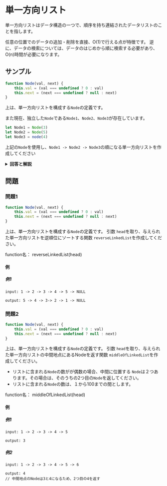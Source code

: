 
# 単一方向リスト

単一方向リストはデータ構造の一つで、順序を持ち連結されたデータリストのことを指します。

任意の位置でのデータの追加・削除を直接、O(1)で行える点が特徴です。
逆に、データの検索については、データのはじめから順に検索する必要があり、O(n)時間が必要になります。

## サンプル

```javascript
function Node(val, next) {
    this.val = (val === undefined ? 0 : val)
    this.next = (next === undefined ? null : next)
}
```

上は、単一方向リストを構成する``Node``の定義です。

また現在、独立した``Node``である``Node1``、``Node2``、``Node3``が存在しています。

```javascript
let Node1 = Node(3)
let Node2 = Node(5)
let Node3 = node(4)
```

上記の``Node``を使用し、``Node1 -> Node2 -> Node3``の順になる単一方向リストを作成してください


<details><summary><b>回答と解説</b></summary>

#### 回答

```javascript
Node1.next = Node2
Node2.next = Node3
```

#### 解説

単一方向リストは、自身の要素と、次の要素へのポインタを持つ``Node``で構成された連結リストを指します。

今回は``Node1``、``Node2``、``Node3``と、それぞれ自身の値のみを持った（次の要素へのポインタは``undefined``のまま）要素が独立していました。

そのため、連結リストを作成するには、各``Node``の次の要素へのポインタを追加することで、連結リストを完成させることができます。

</details>


## 問題

### 問題1

```javascript
function Node(val, next) {
    this.val = (val === undefined ? 0 : val)
    this.next = (next === undefined ? null : next)
}
```

上は、単一方向リストを構成する``Node``の定義です。
引数 ``head``を取り、与えられた単一方向リストを逆順位にソートする関数 ``reverseLinkedList``を作成してください。

function名：  reverseLinkedList(head)

#### 例

##### 例1

```
input: 1 -> 2 -> 3 -> 4 -> 5 -> NULL

output: 5 -> 4 -> 3-> 2 -> 1 -> NULL
```

### 問題2

```javascript
function Node(val, next) {
    this.val = (val === undefined ? 0 : val)
    this.next = (next === undefined ? null : next)
}
```

上は、単一方向リストを構成する``Node``の定義です。
引数 ``head``を取り、与えられた単一方向リストの中間地点にあるNodeを返す関数 ``middleOfLinkedList``を作成してください。

* リストに含まれる``Node``の数がが偶数の場合、中間に位置する ``Node``は２つあります。その場合は、そのうちの2つ目の``Node``を返してください。
* リストに含まれる``Node``の数は、１から100までの間とします。

function名：  middleOfLinkedList(head)

#### 例

##### 例1

```
input: 1 -> 2 -> 3 -> 4 -> 5

output: 3
```


##### 例2

```
input: 1 -> 2 -> 3 -> 4 -> 5 -> 6

output: 4
// 中間地点のNodeは3と4になるため、2つ目の4を返す
```

<!-- 
### 問題3

```javascript
function Node(val, next) {
    this.val = val
    this.next = (next === undefined ? null : next)
}
```

上は、単一方向リストを構成する``Node``の定義です。
引数 ``head``を取り、与えられた単一方向リストに循環が存在する場合は``true``、ない場合は``false``を返す``hasCycleOrNot``を作成してください。

function名：  hasCycleOrNot(head)

#### 例

##### 例1

```
input: head = [1 -> 2 -> 0 -> -3]
output: 3
```


##### 例2

```
input: 1 -> 2 -> 3 -> 4 -> 5 -> 6

output: 4
// 中間地点のNodeは3と4になるため、2つ目の4を返す
``` -->